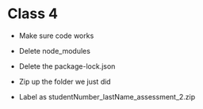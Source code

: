 # Class 4

- Make sure code works
- Delete node_modules
- Delete the package-lock.json

- Zip up the folder we just did
- Label as studentNumber_lastName_assessment_2.zip

